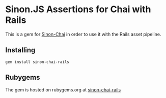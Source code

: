 Sinon.JS Assertions for Chai with Rails
=======================================

This is a gem for [Sinon-Chai][sinon-chai] in order to use it with the Rails asset pipeline.

Installing
----------

    gem install sinon-chai-rails

Rubygems
--------

The gem is hosted on rubygems.org at [sinon-chai-rails][rubygems-gem-url]

[sinon-chai]: https://github.com/domenic/sinon-chai
[rubygems-gem-url]: https://rubygems.org/gems/sinon-chai-rails
